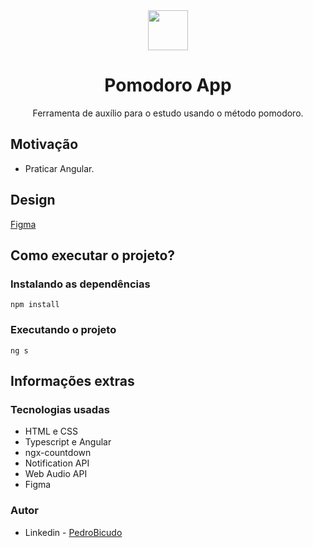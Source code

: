 <div align="center">
    <img src="https://user-images.githubusercontent.com/43938917/213491224-e8b67e94-68ad-4f81-b7fa-7f7be5e6d5da.png" width="64">
    <h1>Pomodoro App</h1>
    <p>Ferramenta de auxílio para o estudo usando o método pomodoro.</p>
</div>

## Motivação
- Praticar Angular.

## Design
[Figma](https://www.figma.com/file/Protiw6j7rn789weqD1pqR/Pomodo-App?node-id=1%3A197&t=oiWB6EIDC010Lu46-1)
## Como executar o projeto?
### Instalando as dependências
```shell
npm install
```
### Executando o projeto
```shell
ng s
```
## Informações extras
### Tecnologias usadas
- HTML e CSS
- Typescript e Angular
- ngx-countdown
- Notification API
- Web Audio API
- Figma
### Autor
- Linkedin - [PedroBicudo](https://www.linkedin.com/in/pedro-bicudo)
